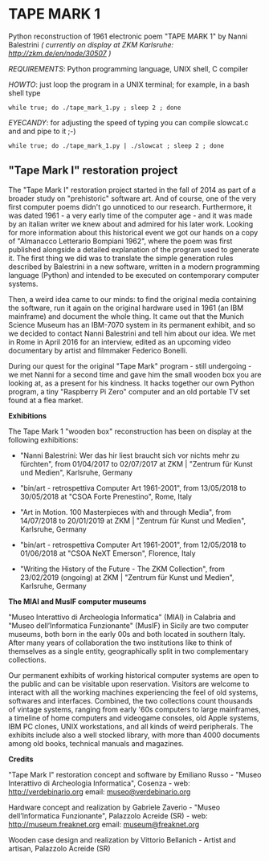 # TAPE MARK 1

Python reconstruction of 1961 electronic poem "TAPE MARK 1" by Nanni Balestrini
*( currently on display at ZKM Karlsruhe: http://zkm.de/en/node/30507 )*


*REQUIREMENTS*: Python programming language, UNIX shell, C compiler


*HOWTO*: just loop the program in a UNIX terminal; for example, in a bash shell type

```while true; do ./tape_mark_1.py ; sleep 2 ; done```


*EYECANDY*: for adjusting the speed of typing you can compile slowcat.c and and pipe to it ;-)

```while true; do ./tape_mark_1.py | ./slowcat ; sleep 2 ; done```


"Tape Mark I" restoration project
----------------------------------

The "Tape Mark I" restoration project started in the fall of 2014 as part of a broader study on "prehistoric" software art. And of course, one of the very first computer poems didn't go unnoticed to our research. Furthermore, it was dated 1961 - a very early time of the computer age - and it was made by an italian writer we knew about and admired for his later work. Looking for more information about this historical event we got our hands on a copy of "Almanacco Letterario Bompiani 1962", where the poem was first published alongside a detailed explanation of the program used to generate it. The first thing we did was to translate the simple generation rules described by Balestrini in a new software, written in a modern programming language (Python) and intended to be executed on contemporary computer systems.

Then, a weird idea came to our minds: to find the original media containing the software, run it again on the original hardware used in 1961 (an IBM mainframe) and document the whole thing. It came out that the Munich Science Museum has an IBM-7070 system in its permanent exhibit, and so we  decided to contact Nanni Balestrini and tell him about our idea. We met in Rome in April 2016 for an interview, edited as an upcoming video documentary by artist and filmmaker Federico Bonelli.

During our quest for the original "Tape Mark" program - still undergoing - we met Nanni for a second time and gave him the small wooden box you are looking at, as a present for his kindness. It hacks together our own Python program, a tiny "Raspberry Pi Zero" computer and an old portable TV set found at a flea market. 

**Exhibitions**

The Tape Mark 1 "wooden box" reconstruction has been on display at the following exhibitions:

- "Nanni Balestrini: Wer das hir liest braucht sich vor nichts mehr zu fürchten", from 01/04/2017 to 02/07/2017 at ZKM | "Zentrum für Kunst und Medien", Karlsruhe, Germany

- "bin/art - retrospettiva Computer Art 1961-2001", from 13/05/2018 to 30/05/2018 at "CSOA Forte Prenestino", Rome, Italy

- "Art in Motion. 100 Masterpieces with and through Media", from 14/07/2018 to 20/01/2019 at ZKM | "Zentrum für Kunst und Medien", Karlsruhe, Germany

- "bin/art - retrospettiva Computer Art 1961-2001", from 12/05/2018 to 01/06/2018 at "CSOA NeXT Emerson", Florence, Italy

- "Writing the History of the Future - The ZKM Collection", from 23/02/2019 (ongoing) at ZKM | "Zentrum für Kunst und Medien", Karlsruhe, Germany


**The MIAI and MusIF computer museums**

"Museo Interattivo di Archeologia Informatica" (MIAI) in Calabria and "Museo dell’Informatica Funzionante" (MusIF) in Sicily are two computer museums, both born in the early 00s and both located in southern Italy. After many years of collaboration the two institutions like to think of themselves as a single entity, geographically split in two complementary collections.

Our permanent exhibits of working historical computer systems are open to the public and can be visitable upon reservation. Visitors are welcome to interact with all the working machines experiencing the feel of old systems, softwares and interfaces. Combined, the two collections count thousands of vintage systems, ranging from early '60s computers to large mainframes, a timeline of home computers and videogame consoles, old Apple systems, IBM PC clones, UNIX workstations, and all kinds of weird peripherals. The exhibits include also a well stocked library, with more than 4000 documents among old books, technical manuals and magazines.

**Credits**

"Tape Mark I" restoration concept and software by Emiliano Russo - "Museo Interattivo di Archeologia Informatica", Cosenza - web: http://verdebinario.org email: museo@verdebinario.org

Hardware concept and realization by Gabriele Zaverio - "Museo dell’Informatica Funzionante", Palazzolo Acreide (SR) - web: http://museum.freaknet.org email: museum@freaknet.org

Wooden case design and realization by Vittorio Bellanich - Artist and artisan, Palazzolo Acreide (SR)
